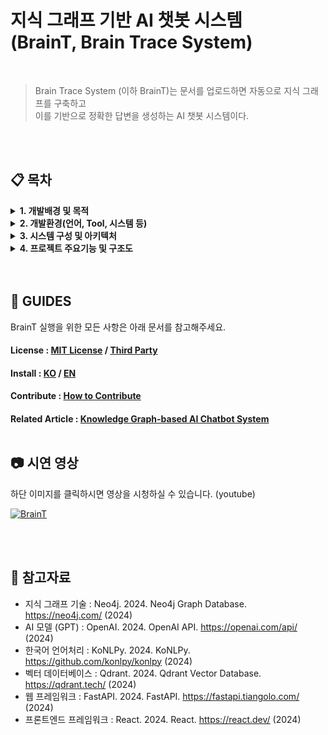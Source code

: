 # 지식 그래프 기반 AI 챗봇 시스템 <br/> (BrainT, Brain Trace System)

<br/>

> Brain Trace System (이하 BrainT)는 문서를 업로드하면 자동으로 지식 그래프를 구축하고 <br/>
> 이를 기반으로 정확한 답변을 생성하는 AI 챗봇 시스템이다.

<br/>
<br/>

## 📋 목차

<details>
<summary><b>1. 개발배경 및 목적</b></summary>
<div markdown="1">

### 1.1 개발 배경

&nbsp;&nbsp; 디지털 시대의 도래와 함께 문서와 지식의 양이 기하급수적으로 증가하면서, 사용자들은 방대한 정보 속에서 원하는 답변을 찾는 데 어려움을 겪고 있다. 기존의 검색 시스템은 단순한 키워드 매칭에 의존하여 정확도가 떨어지고, 사용자가 원하는 맥락적 정보를 제공하지 못하는 한계가 있다.

&nbsp;&nbsp; 또한, 기업이나 교육기관에서 보유한 문서들을 체계적으로 관리하고 활용하는 시스템의 필요성이 증가하고 있다. 단순한 파일 저장소를 넘어서 문서 간의 관계를 파악하고, 지식을 구조화하여 효율적으로 활용할 수 있는 시스템이 요구되고 있다.
  
&nbsp;&nbsp; 본 팀은 이러한 문제를 개선하기 위해 문서를 자동으로 분석하여 지식 그래프를 구축하고, 이를 기반으로 정확한 답변을 생성하는 AI 챗봇 시스템인 Brain Trace System, BrainT를 제안한다.

### 1.2 개발 목적

1. **지식 그래프 자동 구축**: 사용자가 문서를 입력 받아 지식 그래프 구축에 필요한 풍부한 메타데이터를 자동으로 생성하는 웹 시스템 개발
2. **정확한 AI 답변 생성**: 구축된 지식 그래프를 바탕으로 사용자의 의도에 맞는 정보를 찾기 위해 정확도 높은 답변을 생성하는 AI 모델 개발
3. **시각적 지식 표현**: 문서 내에서 지식 그래프의 구조를 직접 보여줄 수 있는 기능 구축
4. **통합 웹 인터페이스**: 사용자가 원하는 정보를 단번에 찾아내고, 관련 소스를 확인할 수 있는 웹 인터페이스 제공
5. **모니터링 시스템**: 문서 당 메타데이터의 정보와 비율, 성능, 검색어 빈도수 등을 파악할 수 있는 모니터링 시스템 구축

</div>
</details>

<details>
<summary><b>2. 개발환경(언어, Tool, 시스템 등)</b></summary>
<div markdown="1">

### 2.1 핵심 기술 스택

#### 백엔드 기술
- **FastAPI**: Python 기반 고성능 웹 프레임워크
- **Neo4j**: 그래프 데이터베이스 (지식 그래프 저장)
- **Qdrant**: 벡터 데이터베이스 (임베딩 저장)
- **SQLite**: 관계형 데이터베이스 (메타데이터 및 모니터링 데이터)
- **OpenAI GPT**: AI 모델 (노드/엣지 추출, 답변 생성)
- **Ollama**: 로컬 AI 모델 (대안 AI 서비스)

#### 프론트엔드 기술
- **React**: JavaScript 라이브러리 (사용자 인터페이스)
- **HTML/CSS**: 웹 페이지 구조 및 스타일링
- **JavaScript**: 클라이언트 사이드 로직

#### 자연어 처리 기술
- **KoNLPy**: 한국어 자연어 처리 라이브러리
- **Okt**: 한국어 형태소 분석기
- **Sentence Transformers**: 텍스트 임베딩 생성

### 2.2 개발 환경

![Windows 10](https://img.shields.io/badge/Windows%2010-%234D4D4D.svg?style=for-the-badge&logo=windows-terminal&logoColor=white)
![Linux](https://img.shields.io/badge/Linux-FCC624?style=for-the-badge&logo=linux&logoColor=black)

### 2.3 개발 도구

![Visual Studio Code](https://img.shields.io/badge/Visual%20Studio%20Code-0078d7.svg?style=for-the-badge&logo=visual-studio-code&logoColor=white)
![React](https://img.shields.io/badge/react-%2320232a.svg?style=for-the-badge&logo=react&logoColor=%2361DAFB)
![FastAPI](https://img.shields.io/badge/FastAPI-005571?style=for-the-badge&logo=fastapi)
![Neo4j](https://img.shields.io/badge/Neo4j-018bff?style=for-the-badge&logo=neo4j&logoColor=white)
![OpenAI](https://img.shields.io/badge/OpenAI-412991?style=for-the-badge&logo=openai&logoColor=white)
![Qdrant](https://img.shields.io/badge/Qdrant-FF6B4A?style=for-the-badge&logo=qdrant&logoColor=white)

### 2.4 개발 언어

![Python](https://img.shields.io/badge/python-3670A0?style=for-the-badge&logo=python&logoColor=ffdd54)
![JavaScript](https://img.shields.io/badge/javascript-%23323330.svg?style=for-the-badge&logo=javascript&logoColor=%23F7DF1E)
![html](https://img.shields.io/badge/HTML-E34F26?style=for-the-badge&logo=html5&logoColor=white)
![CSS](https://img.shields.io/badge/CSS-1572B6?style=for-the-badge&logo=css3&logoColor=white)

</div>
</details>

<details>
<summary><b>3. 시스템 구성 및 아키텍처</b></summary>
<div markdown="1">

### 3.1 BrainT 시스템 전체 구성

BrainT는 사용자가 정확도 높은 답변을 받고 지식 그래프를 확인할 수 있는 웹 서비스로 구현되었다. React 기반의 프론트엔드와 FastAPI 기반의 백엔드로 구성되어 있고, 모든 웹 서버 애플리케이션은 파이썬으로 작성되었다.

<p align="center"><img src=./report/img/brainTArch1.jpg alt="brainTArch1" width="800"/></p>

### 3.2 웹 서버 애플리케이션 구조

웹 서버 애플리케이션은 크게 3가지의 모듈들로 구성되어 있고, 웹 프레임워크가 받은 request에 따라 모듈들이 동작한다.

<p align="center"><img src=./report/img/brainTArch2.jpg alt="brainTArch2" width="600"/></p>

#### 3.2.1 지식 그래프 생성 모듈
문서를 업로드하는 사용자인 관리자 브라우저에서 문서를 업로드하면 FastAPI 내의 지식 그래프 생성 모듈이 데이터를 받아 문서의 메타데이터를 자동으로 처리한다. 문서를 분석하고 지식 그래프 생성하는 스레드들이 비동기적으로 처리하고 인터넷을 통해 AI 모델과 데이터를 주고받는다.

#### 3.2.2 AI 답변 생성 모듈
AI 답변 생성 모듈은 사용자가 질문을 입력하면 시스템 내의 AI 모델을 이용하여 정확한 답변을 생성한다. 데이터베이스에 저장된 지식 그래프는 JSON 트리 형태로 서버에 반환된다.

#### 3.2.3 모니터링 모듈
문서 당 메타데이터의 정보와 비율, 성능, 그리고 검색어의 빈도수와 같은 데이터들의 상태를 확인하는 관리자 브라우저에서 데이터베이스에 저장된 모니터링 데이터를 받는다.

### 3.3 웹 클라이언트 애플리케이션 구조

웹 클라이언트 애플리케이션은 크게 4가지의 모듈들로 구성되어 있다. 모듈들은 React 컴포넌트들로 동작한다.

<p align="center"><img src=./report/img/brainTArch3.jpg alt="brainTArch3" width = "500"/></p>

#### 3.3.1 지식 그래프 시각화 모듈
사용자가 문서의 구조를 확인할 때 데이터베이스에서 반환 받은 노드와 관계 정보를 3D 그래프로 시각화한다. 노드와 엣지를 인터랙티브하게 조작할 수 있고, 참조된 노드들을 하이라이팅하여 보여준다.

#### 3.3.2 채팅 인터페이스 모듈
사용자가 질문을 입력하고 AI 답변을 받을 수 있도록 하는 기능을 한다. 답변과 함께 참조된 소스 정보와 정확도 점수를 표시한다.

#### 3.3.3 소스 관리 모듈
업로드된 문서들을 관리하고, 원문을 확인할 수 있으며, 문서 간의 관계를 파악할 수 있도록 한다.

#### 3.3.4 모니터링 로그 기록 모듈
사용자가 질문을 하고 답변을 받았을 때의 시간과 질문 내용, 참조된 노드들을 로그 파일에 기록한다.

</div>
</details>

<details>
<summary><b>4. 프로젝트 주요기능 및 구조도</b></summary>
<div markdown="1">

### 4.1 기능 및 특징 (프로젝트의 주요 기능과 특장점)

#### 4.1.1 지식 그래프 자동 생성

**지식그래프란 무엇인가?**

지식그래프는 문서에서 추출된 핵심 개념들을 **노드(개체)**와 **엣지(관계)**로 구조화하여 정보 간의 의미적 연결을 표현하는 기술입니다. BrainT는 이 지식그래프를 통해 단순한 키워드 검색을 넘어서 사용자의 의도를 정확히 파악하고, 관련된 모든 정보를 연결하여 정확한 답변을 생성합니다.

**지식그래프를 사용하는 이유:**
- **의미적 이해**: 문서의 맥락과 관계를 이해하여 정확한 정보 검색
- **추론 가능**: 직접 언급되지 않은 정보도 관계를 통해 추론
- **시각적 표현**: 복잡한 정보를 직관적인 그래프로 표현
- **확장성**: 새로운 정보 추가 시 기존 지식과 자동 연결

📖 **지식그래프에 대한 상세한 설명은 [여기](./KNOWLEDGE_GRAPH.md)를 참고하세요.**

**주요 기능:**

###### AI 기반 노드/엣지 추출
BrainT는 두 가지 방식으로 지식 그래프를 생성합니다:

1. **AI 모델 기반 추출** (GPT/Ollama)
```python
# backend/routers/brain_graph.py - 실제 프로젝트 코드
async def process_text_endpoint(request_data: ProcessTextRequest):
    # AI 모델 선택 (GPT 또는 Ollama)
    if model == "gpt":
        ai_service = get_ai_service_GPT()
    elif model == "ollama":
        ai_service = get_ai_service_Ollama()
    else:
        ai_service = None  # 수동 청킹 사용 (manual_chunking_sentences)
    
    # 텍스트에서 노드/엣지 추출
    if ai_service is None:
        nodes, edges = manual_chunking_sentences.extract_graph_components(text, source_id)
    else:
        nodes, edges = ai_service.extract_graph_components(text, source_id)
    
    # Neo4j에 그래프 데이터 저장
    neo4j_handler = Neo4jHandler()
    neo4j_handler.insert_nodes_and_edges(nodes, edges, brain_id)
    
    # 벡터 데이터베이스에 임베딩 저장
    embedding_service.update_index_and_get_embeddings(nodes, brain_id)
```

2. **수동 청킹 기반 추출** (LDA + TF-IDF)
```python
# backend/services/manual_chunking_sentences.py - 실제 프로젝트 코드
def extract_graph_components(text: str, source_id: str):
    # 문장 단위 분리 및 토큰화
    tokenized, sentences = split_into_tokenized_sentence(text)
    
    # 재귀적 청킹 (LDA 기반 주제 모델링)
    if len(text) >= 2000:
        chunks, nodes_and_edges, already_made = recurrsive_chunking(
            tokenized, source_id, 0, [], "", 0
        )
    
    # 각 청크에서 노드/엣지 추출
    for chunk in chunks:
        relevant_sentences = [sentences[idx] for idx in chunk["chunks"]]
        nodes, edges, already_made = _extract_from_chunk(
            relevant_sentences, source_id, chunk["keyword"], already_made
        )
```

###### 다중 포맷 지원
- **PDF**: PyPDF2를 통한 텍스트 추출
- **TXT**: 직접 텍스트 처리
- **MD**: 마크다운 파싱 및 텍스트 추출
- **DOCX**: python-docx를 통한 구조화된 텍스트 추출

###### 실시간 처리
```python
# backend/services/chunk_service.py - 실제 프로젝트 코드
def chunk_text(text: str, chunk_size: int = 1000, chunk_overlap: int = 200):
    text_splitter = RecursiveCharacterTextSplitter(
        chunk_size=chunk_size,
        chunk_overlap=chunk_overlap,
        separators=["\n\n", "\n", ".", " ", ""]
    )
    return text_splitter.split_text(text)
```

###### 중복 제거 및 통합
```python
# backend/neo4j_db/Neo4jHandler.py - 실제 프로젝트 코드
def insert_nodes_and_edges(self, nodes, edges, brain_id):
    with self.driver.session() as session:
        # MERGE를 사용한 중복 노드 처리 및 original_sentences 관리
        for node in nodes:
            session.run("""
                MERGE (n:Node {name: $name, brain_id: $brain_id})
                ON CREATE SET
                    n.label = $label,
                    n.brain_id = $brain_id,
                    n.descriptions = $new_descriptions,
                    n.original_sentences = $new_originals
                ON MATCH SET 
                    n.label = $label, 
                    n.brain_id = $brain_id,
                    n.descriptions = CASE 
                        WHEN n.descriptions IS NULL THEN $new_descriptions 
                        ELSE n.descriptions + [item IN $new_descriptions WHERE NOT item IN n.descriptions] 
                    END,
                    n.original_sentences = CASE
                        WHEN n.original_sentences IS NULL THEN $new_originals
                        ELSE n.original_sentences + [item IN $new_originals WHERE NOT item IN n.original_sentences]
                    END
            """, name=node["name"], brain_id=brain_id, 
                 label=node["label"], new_descriptions=new_descriptions, new_originals=new_originals)
```

#### 4.1.2 정확한 AI 답변 생성
- **컨텍스트 기반 검색**: 벡터 데이터베이스를 통한 의미적 검색
- **출처 추적**: 답변의 근거가 되는 원문 문장 자동 추출
- **정확도 점수**: 답변의 신뢰도를 수치화하여 제공
- **다중 모델 지원**: GPT, Ollama 등 다양한 AI 모델 선택 가능
- **참조 노드 추출**: 답변에서 언급된 노드들을 자동으로 식별
- **소스 매핑**: 노드와 원본 소스 파일 간의 관계 추적

**답변 생성 프로세스:**
```python
# backend/routers/brain_graph.py - 실제 프로젝트 코드
async def answer_endpoint(request_data: AnswerRequest):
    # 1. 벡터 검색으로 관련 노드 찾기
    similar_nodes, Q = embedding_service.search_similar_nodes(
        question, brain_id, top_k=5
    )
    
    # 2. Neo4j에서 1단계 깊이 스키마 추출
    graph_schema = neo4j_handler.query_schema_by_node_names(
        [node["name"] for node in similar_nodes], brain_id
    )
    
    # 3. AI 모델로 답변 생성
    if model == "openai":
        ai_service = get_ai_service_GPT()
    elif model == "ollama":
        ai_service = get_ai_service_Ollama(model_name)
    else:
        raise HTTPException(status_code=400, detail=f"지원하지 않는 모델: {model}")
    
    # 4. 스키마 텍스트 생성 및 답변 생성
    raw_schema_text = ai_service.generate_schema_text(nodes_result, related_nodes_result, relationships_result)
    final_answer = ai_service.generate_answer(raw_schema_text, question)
    
    # 5. 참조 노드 추출 및 정확도 점수 계산
    referenced_nodes = ai_service.extract_referenced_nodes(final_answer)
    final_answer = final_answer.split("EOF")[0].strip()
    accuracy = compute_accuracy(final_answer, referenced_nodes, brain_id, Q, raw_schema_text)
    
    # 6. 소스 ID와 제목 매핑
    node_to_ids = neo4j_handler.get_descriptions_bulk(referenced_nodes, brain_id)
    all_ids = sorted({sid for ids in node_to_ids.values() for sid in ids})
    id_to_title = db_handler.get_titles_by_ids(all_ids)
    
    # 7. 최종 구조화된 답변 반환
    enriched = []
    for node in referenced_nodes:
        unique_sids = list(dict.fromkeys(node_to_ids.get(node, [])))
        sources = []
        for sid in unique_sids:
            if sid not in id_to_title:
                continue
            orig_sents = neo4j_handler.get_original_sentences(node, sid, brain_id)
            sources.append({
                "id": str(sid),
                "title": id_to_title[sid],
                "original_sentences": orig_sents
            })
        enriched.append({
            "name": node,
            "source_ids": sources
        })
    
    # 8. AI 답변 저장 및 최종 반환
    chat_id = db_handler.save_chat(session_id, True, final_answer, enriched, accuracy)
    
    return {
        "answer": final_answer,
        "referenced_nodes": enriched,
        "chat_id": chat_id,
        "accuracy": accuracy
    }
```

#### 4.1.3 인터랙티브 시각화
- **3D 그래프 뷰**: 노드와 엣지를 직관적으로 표현
- **실시간 하이라이팅**: 채팅 답변과 연동된 노드 강조 표시
- **전체화면 모드**: 집중된 그래프 탐색 환경 제공
- **애니메이션 효과**: 타임랩스 뷰를 통한 생성 과정 시각화
- **노드 검색**: 그래프 내 특정 노드 검색 기능

**그래프 데이터 조회:**
```python
# backend/neo4j_db/Neo4jHandler.py - 실제 프로젝트 코드
def get_brain_graph(self, brain_id: str) -> Dict[str, List]:
    with self.driver.session() as session:
        # 노드 조회
        nodes_result = session.run("""
            MATCH (n)
            WHERE n.brain_id = $brain_id
            RETURN DISTINCT n.name as name
        """, brain_id=brain_id)
        
        nodes = [{"name": record["name"]} for record in nodes_result]
        
        # 엣지(관계) 조회
        edges_result = session.run("""
            MATCH (source)-[r]->(target)
            WHERE source.brain_id = $brain_id AND target.brain_id = $brain_id
            RETURN DISTINCT source.name as source, target.name as target, r.relation as relation
        """, brain_id=brain_id)
        
        links = [
            {
                "source": record["source"],
                "target": record["target"],
                "relation": record["relation"]
            }
            for record in edges_result
        ]
        
        return {"nodes": nodes, "links": links}
```

#### 4.1.4 통합 관리 시스템
- **프로젝트 관리**: 브레인(프로젝트) 단위의 체계적 관리
- **소스 관리**: 문서 업로드, 검색, 삭제 기능
- **메모 시스템**: 텍스트 및 음성 메모 작성 및 관리
- **모니터링 대시보드**: 성능 지표 및 사용 통계 실시간 확인
- **채팅 세션 관리**: 대화 기록 저장 및 관리
- **정확도 추적**: 답변별 정확도 점수 기록 및 분석

**브레인 생성 및 관리:**
```python
# backend/sqlite_db/brain_handler.py - 실제 프로젝트 코드
def create_brain(self, brain_name: str, created_at: str | None = None) -> dict:
    conn = sqlite3.connect(self.db_path)
    cur = conn.cursor()
    cur.execute("""
        INSERT INTO Brain (brain_name, created_at)
        VALUES (?, ?)
    """, (brain_name, created_at or datetime.date.today().isoformat()))
    
    brain_id = cur.lastrowid
    conn.commit()
    conn.close()
    
    return {
        "brain_id": brain_id,
        "brain_name": brain_name,
        "created_at": created_at,
    }
```

### 4.2 개발과정 (주요 단계와 방법)

#### 4.2.1 1단계: 시스템 설계 및 아키텍처 구축
- **요구사항 분석**: 사용자 니즈 및 기술적 요구사항 정의
- **데이터베이스 설계**: Neo4j 그래프 DB, Qdrant 벡터 DB, SQLite 관계형 DB 설계
- **API 설계**: RESTful API 엔드포인트 설계 및 문서화
- **프론트엔드 설계**: React 컴포넌트 구조 및 상태 관리 설계

#### 4.2.2 2단계: 백엔드 핵심 기능 구현
- **텍스트 처리 파이프라인**: 청킹, 토큰화, 임베딩 생성
- **AI 모델 통합**: OpenAI GPT 및 Ollama 모델 연동
- **지식 그래프 생성**: 노드/엣지 추출 및 데이터베이스 저장
- **벡터 검색 시스템**: 임베딩 기반 유사도 검색 구현

#### 4.2.3 3단계: 프론트엔드 사용자 인터페이스 구현
- **반응형 레이아웃**: 패널 기반의 유연한 UI 구성
- **그래프 시각화**: 3D 그래프 렌더링 및 인터랙션
- **채팅 인터페이스**: 실시간 질의응답 UI 구현
- **파일 관리**: 드래그 앤 드롭 파일 업로드 시스템

#### 4.2.4 4단계: 고급 기능 및 최적화
- **모니터링 시스템**: 성능 지표 및 사용 통계 수집
- **성능 최적화**: 병렬 처리 및 메모리 최적화
- **에러 처리**: 예외 상황 처리 및 복구 메커니즘
- **테스트 및 검증**: 단위 테스트 및 통합 테스트 수행

### 4.3 결과물 (결과물에 대한 설명 및 사진, 프로젝트 실행 및 테스트 방법)

#### 4.3.1 작품 사진 및 주요 기능 설명

본 시스템은 사용자 중심의 직관적인 인터페이스를 기반으로, 브레인(프로젝트) 생성부터 소스 추가, 챗봇 질의응답, 지식그래프 시각화, 메모 작성까지 학습 전반을 통합 관리할 수 있도록 설계되었습니다.

##### 패널 공통 기능
- **접기/펼치기**: 각 패널은 필요 시 접고 펼 수 있어 작업 집중도 향상
- **리사이즈**: 마우스를 이용한 패널 간 크기 조절 가능

##### 1. 프로젝트 패널 (메인 화면)
- **새 브레인 생성**: 홈 화면에서 신규 프로젝트 생성
- **브레인 관리**: 기존 브레인 리스트 확인 및 설정 변경
- **홈 이동 버튼**: 홈 화면으로 빠르게 복귀

<img src=./report/img/executeScreenshot1.jpg alt="executeScreenshot1" width = "1000" />

##### 2. 소스 패널 (문서 업로드 화면)
**소스 추가**
- 드래그 앤 드롭으로 다양한 파일 업로드 (PDF, TXT, MD, DOCX 등)
- 로컬 탐색기를 통한 파일 선택

**탐색 기능**
- 텍스트 기반 키워드 검색으로 관련 소스 자동 추천

**소스파일 기능**
- 클릭 시 원문 확인 및 텍스트 하이라이팅 가능
- "노드 보기"로 해당 소스로 생성된 지식 노드 확인

**지식 평가**
- 브레인(프로젝트) 전체에 대한 노드/엣지 밀도 및 연결도 기반의 지식 점수 제공

**소스 삭제**
- 연관 노드 확인 후 Neo4j에서 source_id 기반으로 안전 삭제

<img src=./report/img/executeScreenshot2.jpg alt="executeScreenshot2" width = "1000" />

##### 3. 채팅 패널 (채팅 인터페이스 화면)
**채팅 세션 관리**
- 채팅 생성, 이름 변경, 삭제 기능 제공

**모델 설정**
- GPT / Ollama 등 다양한 모델 선택 및 다운로드

**답변 생성 기능**
- 소스 기반 질의응답
- 정확도 점수 및 참고 노드 목록 출력
- 출처(원문 링크) 제공
- 답변 내 노드 클릭 시 참조 문장의 원문 하이라이팅
- 복사 버튼으로 답변 텍스트 복사 가능

**하이라이팅 연동**
- 답변에 사용된 노드를 그래프에서 자동 하이라이팅

<img src=./report/img/executeScreenshot3.jpg alt="executeScreenshot3" width = "1000" />

##### 4. 인사이트 패널

###### 4.1 그래프 뷰 (지식 그래프 시각화 화면)
**노드 조작**
- 마우스로 잡아 끌어당기는 인터랙션 지원

**호버 기능**
- 노드/엣지 위에 마우스를 올리면 정보 표시 (노드 이름, 관계, 소스/타겟 등)

**하이라이팅**
- 채팅에서 참조된 노드 및 소스 추가로 생성된 노드 자동 하이라이팅

**툴 아이콘**
- 전체화면 모드 전환
- 노드 검색 기능
- 생성 애니메이션(타임랩스 뷰) 지원

<img src=./report/img/executeScreenshot4.jpg alt="executeScreenshot4" height = "300" />

###### 4.2 전체화면 모드
- **테마 전환**: 다크모드 / 라이트모드 지원
- **설정 기능**: 그래프 커스터마이징 설정 제공 (개선 예정)
- **초기화**: 새로고침으로 그래프 상태 리셋
- **패널 연동**: 타 패널의 하이라이팅 효과 연동 지원

###### 4.3 메모 패널
**메모 작성**
- 새 메모 생성 및 편집
- 메모를 드래그하여 소스로 변환 가능

**음성 메모 기능**
- 마이크를 통한 음성 녹음 → 텍스트 변환 저장

**휴지통 관리**
- 삭제된 메모 복원 / 완전 삭제 / 전체 비우기

##### 5. 모니터링 시스템

###### 5.1 전체 모니터링 페이지 (Data Overview)
문서 당 메타데이터의 정보와 비율, 성능, 그리고 검색어의 빈도수와 같은 데이터들의 상태를 확인하는 관리자 브라우저에서 데이터베이스에 저장된 모니터링 데이터를 받습니다. 관리자는 브라우저에서 모니터링 관련 데이터들을 확인할 수 있습니다.

<img src=./report/img/executeScreenshot5.jpg alt="executeScreenshot5" width = "1000" />

###### 5.2 상세 모니터링 페이지 (Document Details)
각 문서별 상세한 분석 정보와 성능 지표를 제공하여 문서의 품질과 시스템 성능을 모니터링할 수 있습니다.

<img src=./report/img/executeScreenshot6.jpg alt="executeScreenshot6" width = "1000" />

#### 4.3.2 프로젝트 실행 및 테스트 방법

##### 설치 및 실행 방법
1. **백엔드 실행**
   ```bash
   cd backend
   pip install -r requirements.txt
   python main.py
   ```

2. **프론트엔드 실행**
   ```bash
   cd frontend
   npm install
   npm run dev
   ```

3. **데이터베이스 설정**
   - Neo4j 데이터베이스 실행
   - Qdrant 벡터 데이터베이스 실행
   - SQLite 데이터베이스 자동 생성

##### 테스트 방법
1. **단위 테스트**: `backend/tests/` 디렉토리의 테스트 파일들 실행
2. **통합 테스트**: 전체 시스템 연동 테스트
3. **사용자 테스트**: 실제 문서 업로드 및 질의응답 테스트

</div>
</details>



<br/>
<br/>

## 🔑 GUIDES

BrainT 실행을 위한 모든 사항은 아래 문서를 참고해주세요.

<h4>License : <a href="LICENSE">MIT License</a> / <a href="LICENSE_3rd.md">Third Party</a> </h4>
<h4>Install : <a href="INSTALL_KO.md">KO</a> / <a href="INSTALL_EN.md">EN</a> </h4>
<h4>Contribute : <a href="CONTRIBUTE.md">How to Contribute</a>
<h4>Related Article : <a href="#">Knowledge Graph-based AI Chatbot System</a>

<br/>
<br/>

## 📷 시연 영상

하단 이미지를 클릭하시면 영상을 시청하실 수 있습니다. (youtube)

[<img src="https://user-images.githubusercontent.com/example/brainT-demo.png" alt="BrainT"/>](https://www.youtube.com/watch?v=example)

<br/>
<br/>

## 📖 참고자료

- 지식 그래프 기술 : Neo4j. 2024. Neo4j Graph Database. https://neo4j.com/ (2024)
- AI 모델 (GPT) : OpenAI. 2024. OpenAI API. https://openai.com/api/ (2024)
- 한국어 언어처리 : KoNLPy. 2024. KoNLPy. https://github.com/konlpy/konlpy (2024)
- 벡터 데이터베이스 : Qdrant. 2024. Qdrant Vector Database. https://qdrant.tech/ (2024)
- 웹 프레임워크 : FastAPI. 2024. FastAPI. https://fastapi.tiangolo.com/ (2024)
- 프론트엔드 프레임워크 : React. 2024. React. https://react.dev/ (2024) 
